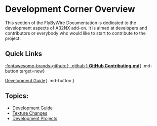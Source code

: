 # Development Corner Overview

This section of the FlyByWire Documentation is dedicated to the development aspects of A32NX add-on. It is aimed at developers and contributors or everybody who would like to start to contribute to the project.

## Quick Links


[:fontawesome-brands-github:{: .github } **GitHub Contributing.md**](https://github.com/flybywiresim/a32nx/blob/master/.github/Contributing.md){ .md-button target=new}

[Development Guide](development-guide.md){ .md-button }

##  Topics:

- [Development Guide](development-guide.md)
- [Texture Changes](texture-changes.md)
- [Development Projects](development-projects/)
